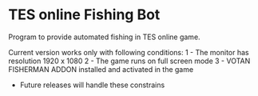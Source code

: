 # TES online Fishing Bot
 Program to provide automated fishing in TES online game. 
 
 Current version works only with following conditions:
 1 - The monitor has resolution 1920 x 1080
 2 - The game runs on full screen mode
 3 - VOTAN FISHERMAN ADDON installed and activated in the game
 
 * Future releases will handle these constrains

